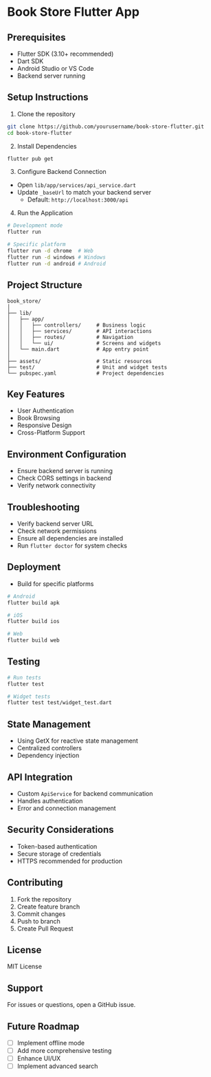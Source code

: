 # Book Store Flutter App

## Prerequisites
- Flutter SDK (3.10+ recommended)
- Dart SDK
- Android Studio or VS Code
- Backend server running

## Setup Instructions

1. Clone the repository
```bash
git clone https://github.com/yourusername/book-store-flutter.git
cd book-store-flutter
```

2. Install Dependencies
```bash
flutter pub get
```

3. Configure Backend Connection
- Open `lib/app/services/api_service.dart`
- Update `_baseUrl` to match your backend server
  - Default: `http://localhost:3000/api`

4. Run the Application
```bash
# Development mode
flutter run

# Specific platform
flutter run -d chrome  # Web
flutter run -d windows # Windows
flutter run -d android # Android
```

## Project Structure
```
book_store/
│
├── lib/
│   ├── app/
│   │   ├── controllers/     # Business logic
│   │   ├── services/        # API interactions
│   │   ├── routes/          # Navigation
│   │   └── ui/              # Screens and widgets
│   └── main.dart            # App entry point
│
├── assets/                  # Static resources
├── test/                    # Unit and widget tests
└── pubspec.yaml             # Project dependencies
```

## Key Features
- User Authentication
- Book Browsing
- Responsive Design
- Cross-Platform Support

## Environment Configuration
- Ensure backend server is running
- Check CORS settings in backend
- Verify network connectivity

## Troubleshooting
- Verify backend server URL
- Check network permissions
- Ensure all dependencies are installed
- Run `flutter doctor` for system checks

## Deployment
- Build for specific platforms
```bash
# Android
flutter build apk

# iOS
flutter build ios

# Web
flutter build web
```

## Testing
```bash
# Run tests
flutter test

# Widget tests
flutter test test/widget_test.dart
```

## State Management
- Using GetX for reactive state management
- Centralized controllers
- Dependency injection

## API Integration
- Custom `ApiService` for backend communication
- Handles authentication
- Error and connection management

## Security Considerations
- Token-based authentication
- Secure storage of credentials
- HTTPS recommended for production

## Contributing
1. Fork the repository
2. Create feature branch
3. Commit changes
4. Push to branch
5. Create Pull Request

## License
MIT License

## Support
For issues or questions, open a GitHub issue.

## Future Roadmap
- [ ] Implement offline mode
- [ ] Add more comprehensive testing
- [ ] Enhance UI/UX
- [ ] Implement advanced search
